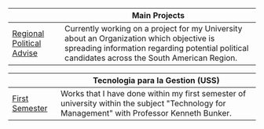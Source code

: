 || Main Projects |
|-|-|
| [Regional Political Advise](https://github.com/AdonaiBaruc/Regional-Political-Advise) | Currently working on a project for my University about an Organization which objective is spreading information regarding potential political candidates across the South American Region. |

|| Tecnologia para la Gestion (USS)  |
|-|-|
| [First Semester](https://github.com/AdonaiBaruc/Tecnologia-1) | Works that I have done within my first semester of university within the subject "Technology for Management" with Professor Kenneth Bunker. |


<!---
AdonaiBaruc/AdonaiBaruc is a ✨ special ✨ repository because its `README.md` (this file) appears on your GitHub profile.
You can click the Preview link to take a look at your changes.
--->
